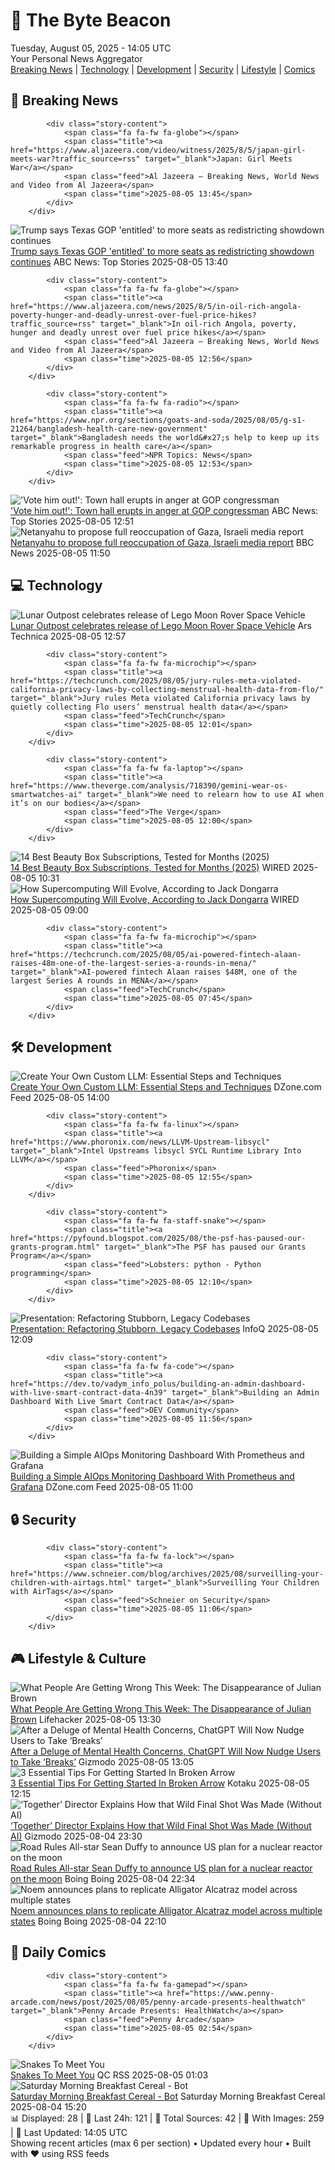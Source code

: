 <!-- Processing 54 RSS feeds at 2025-08-05 14:04:47 UTC -->
<!-- Processing: XKCD -->
<!-- Processing: Poorly Drawn Lines -->
<!-- Processing: Garfield -->
<!-- Processing: Cyanide & Happiness -->
<!-- Processing: Girl Genius -->
<!-- Processing: CNN Top Stories -->
<!-- Processing: BBC World News -->
<!-- Processing: Al Jazeera Breaking News -->
<!-- Processing: CBC News -->
<!-- Error processing https://rss.cbc.ca/lineup/topstories.xml: The read operation timed out -->
<!-- Processing: Reuters Top News -->
<!-- Processing: Associated Press Breaking -->
<!-- Processing: ABC News Breaking -->
<!-- Processing: NBC News Breaking -->
<!-- Processing: Guardian World News -->
<!-- Processing: Sky News World -->
<!-- Processing: Hacker News -->
<!-- Processing: Phoronix Linux News -->
<!-- Processing: It's FOSS -->
<!-- Processing: Ubuntu Blog -->
<!-- Processing: GitHub Blog -->
<!-- Processing: InfoQ -->
<!-- Processing: DZone -->
<!-- Processing: Martin Fowler -->
<!-- Processing: Coding Horror -->
<!-- Processing: The Pragmatic Engineer -->
<!-- Processing: Lifehacker -->
<!-- Processing: Krebs on Security -->
<!-- Processing: Schneier on Security -->
<!-- Generated 10 new posts out of 28 feeds processed -->
<div class="newspaper-header">
    <h1 class="newspaper-title">📰 The Byte Beacon</h1>
    <div class="newspaper-date">Tuesday, August 05, 2025 - 14:05 UTC</div>
    <div class="newspaper-subtitle">Your Personal News Aggregator</div>
</div>

<div class="newspaper-nav">
    <a href="#breaking">Breaking News</a> |
    <a href="#tech">Technology</a> |
    <a href="#dev">Development</a> |
    <a href="#security">Security</a> |
    <a href="#lifestyle">Lifestyle</a> |
    <a href="#webcomics">Comics</a>
</div>

<div class="news-section breaking-news" id="breaking">
<h2 class="section-header">🚨 Breaking News</h2>
<div class="stories-container">
<div class="story">
            
            <div class="story-content">
                <span class="fa fa-fw fa-globe"></span>
                <span class="title"><a href="https://www.aljazeera.com/video/witness/2025/8/5/japan-girl-meets-war?traffic_source=rss" target="_blank">Japan: Girl Meets War</a></span>
                <span class="feed">Al Jazeera – Breaking News, World News and Video from Al Jazeera</span>
                <span class="time">2025-08-05 13:45</span>
            </div>
        </div>
<div class="story">
            <img src="https://s.abcnews.com/images/Politics/texas-capitol-01-gty-jef-250805_1754399119952_hpMain_4x3t_384.jpg" alt="Trump says Texas GOP &#x27;entitled&#x27; to more seats as redistricting showdown continues" class="story-image" loading="lazy" onerror="this.style.display='none'">
            <div class="story-content">
                <span class="fa fa-fw fa-tv"></span>
                <span class="title"><a href="https://abcnews.go.com/US/texas-redistricting-showdown-continues-trump-claims-gop-entitled/story?id=124371578" target="_blank">Trump says Texas GOP &#x27;entitled&#x27; to more seats as redistricting showdown continues</a></span>
                <span class="feed">ABC News: Top Stories</span>
                <span class="time">2025-08-05 13:40</span>
            </div>
        </div>
<div class="story">
            
            <div class="story-content">
                <span class="fa fa-fw fa-globe"></span>
                <span class="title"><a href="https://www.aljazeera.com/news/2025/8/5/in-oil-rich-angola-poverty-hunger-and-deadly-unrest-over-fuel-price-hikes?traffic_source=rss" target="_blank">In oil-rich Angola, poverty, hunger and deadly unrest over fuel price hikes</a></span>
                <span class="feed">Al Jazeera – Breaking News, World News and Video from Al Jazeera</span>
                <span class="time">2025-08-05 12:56</span>
            </div>
        </div>
<div class="story">
            
            <div class="story-content">
                <span class="fa fa-fw fa-radio"></span>
                <span class="title"><a href="https://www.npr.org/sections/goats-and-soda/2025/08/05/g-s1-21264/bangladesh-health-care-new-government" target="_blank">Bangladesh needs the world&#x27;s help to keep up its remarkable progress in health care</a></span>
                <span class="feed">NPR Topics: News</span>
                <span class="time">2025-08-05 12:53</span>
            </div>
        </div>
<div class="story">
            <img src="https://s.abcnews.com/images/Politics/mike-flood-town-hall_1754366930749_hpMain_4x3t_384.jpg" alt="&#x27;Vote him out!&#x27;: Town hall erupts in anger at GOP congressman" class="story-image" loading="lazy" onerror="this.style.display='none'">
            <div class="story-content">
                <span class="fa fa-fw fa-tv"></span>
                <span class="title"><a href="https://abcnews.go.com/Politics/vote-town-hall-erupts-anger-nebraska-gop-congressman/story?id=124365038" target="_blank">&#x27;Vote him out!&#x27;: Town hall erupts in anger at GOP congressman</a></span>
                <span class="feed">ABC News: Top Stories</span>
                <span class="time">2025-08-05 12:51</span>
            </div>
        </div>
<div class="story">
            <img src="https://ichef.bbci.co.uk/ace/standard/240/cpsprodpb/2025/live/5a73d3d0-71f2-11f0-a178-03cc5fabe4bc.jpg" alt="Netanyahu to propose full reoccupation of Gaza, Israeli media report" class="story-image" loading="lazy" onerror="this.style.display='none'">
            <div class="story-content">
                <span class="fa fa-fw fa-earth-americas"></span>
                <span class="title"><a href="https://www.bbc.com/news/articles/cpqv2qjg5vvo?at_medium=RSS&at_campaign=rss" target="_blank">Netanyahu to propose full reoccupation of Gaza, Israeli media report</a></span>
                <span class="feed">BBC News</span>
                <span class="time">2025-08-05 11:50</span>
            </div>
        </div>
</div>
</div>
<div class="news-section tech-news" id="tech">
<h2 class="section-header">💻 Technology</h2>
<div class="stories-container">
<div class="story">
            <img src="https://cdn.arstechnica.net/wp-content/uploads/2025/08/news-080225a-lg-500x500.jpg" alt="Lunar Outpost celebrates release of Lego Moon Rover Space Vehicle" class="story-image" loading="lazy" onerror="this.style.display='none'">
            <div class="story-content">
                <span class="fa fa-fw fa-cog"></span>
                <span class="title"><a href="https://arstechnica.com/space/2025/08/lunar-outpost-celebrates-release-of-lego-moon-rover-space-vehicle/" target="_blank">Lunar Outpost celebrates release of Lego Moon Rover Space Vehicle</a></span>
                <span class="feed">Ars Technica</span>
                <span class="time">2025-08-05 12:57</span>
            </div>
        </div>
<div class="story">
            
            <div class="story-content">
                <span class="fa fa-fw fa-microchip"></span>
                <span class="title"><a href="https://techcrunch.com/2025/08/05/jury-rules-meta-violated-california-privacy-laws-by-collecting-menstrual-health-data-from-flo/" target="_blank">Jury rules Meta violated California privacy laws by quietly collecting Flo users’ menstrual health data</a></span>
                <span class="feed">TechCrunch</span>
                <span class="time">2025-08-05 12:01</span>
            </div>
        </div>
<div class="story">
            
            <div class="story-content">
                <span class="fa fa-fw fa-laptop"></span>
                <span class="title"><a href="https://www.theverge.com/analysis/718390/gemini-wear-os-smartwatches-ai" target="_blank">We need to relearn how to use AI when it’s on our bodies</a></span>
                <span class="feed">The Verge</span>
                <span class="time">2025-08-05 12:00</span>
            </div>
        </div>
<div class="story">
            <img src="https://media.wired.com/photos/6891852839e1c613cce99f12/master/pass/Beauty%20Subscription%20Boxes%20source%20ALLURE.png" alt="14 Best Beauty Box Subscriptions, Tested for Months (2025)" class="story-image" loading="lazy" onerror="this.style.display='none'">
            <div class="story-content">
                <span class="fa fa-fw fa-bolt"></span>
                <span class="title"><a href="https://www.wired.com/gallery/best-beauty-subscription-boxes/" target="_blank">14 Best Beauty Box Subscriptions, Tested for Months (2025)</a></span>
                <span class="feed">WIRED</span>
                <span class="time">2025-08-05 10:31</span>
            </div>
        </div>
<div class="story">
            <img src="https://media.wired.com/photos/68877186327cdb3f53ab4d3c/master/pass/54630175545_fcce53d268_k.jpg" alt="How Supercomputing Will Evolve, According to Jack Dongarra" class="story-image" loading="lazy" onerror="this.style.display='none'">
            <div class="story-content">
                <span class="fa fa-fw fa-bolt"></span>
                <span class="title"><a href="https://www.wired.com/story/how-supercomputing-will-evolve-according-to-jack-dongarra-quantum-artificial-intelligence/" target="_blank">How Supercomputing Will Evolve, According to Jack Dongarra</a></span>
                <span class="feed">WIRED</span>
                <span class="time">2025-08-05 09:00</span>
            </div>
        </div>
<div class="story">
            
            <div class="story-content">
                <span class="fa fa-fw fa-microchip"></span>
                <span class="title"><a href="https://techcrunch.com/2025/08/05/ai-powered-fintech-alaan-raises-48m-one-of-the-largest-series-a-rounds-in-mena/" target="_blank">AI-powered fintech Alaan raises $48M, one of the largest Series A rounds in MENA</a></span>
                <span class="feed">TechCrunch</span>
                <span class="time">2025-08-05 07:45</span>
            </div>
        </div>
</div>
</div>
<div class="news-section dev-news" id="dev">
<h2 class="section-header">🛠️ Development</h2>
<div class="stories-container">
<div class="story">
            <img src="https://dz2cdn1.dzone.com/thumbnail?fid=18544154&w=600" alt="Create Your Own Custom LLM: Essential Steps and Techniques" class="story-image" loading="lazy" onerror="this.style.display='none'">
            <div class="story-content">
                <span class="fa fa-fw fa-newspaper"></span>
                <span class="title"><a href="https://dzone.com/articles/creating-a-custom-llm-steps-and-techniques" target="_blank">Create Your Own Custom LLM: Essential Steps and Techniques</a></span>
                <span class="feed">DZone.com Feed</span>
                <span class="time">2025-08-05 14:00</span>
            </div>
        </div>
<div class="story">
            
            <div class="story-content">
                <span class="fa fa-fw fa-linux"></span>
                <span class="title"><a href="https://www.phoronix.com/news/LLVM-Upstream-libsycl" target="_blank">Intel Upstreams libsycl SYCL Runtime Library Into LLVM</a></span>
                <span class="feed">Phoronix</span>
                <span class="time">2025-08-05 12:55</span>
            </div>
        </div>
<div class="story">
            
            <div class="story-content">
                <span class="fa fa-fw fa-staff-snake"></span>
                <span class="title"><a href="https://pyfound.blogspot.com/2025/08/the-psf-has-paused-our-grants-program.html" target="_blank">The PSF has paused our Grants Program</a></span>
                <span class="feed">Lobsters: python - Python programming</span>
                <span class="time">2025-08-05 12:10</span>
            </div>
        </div>
<div class="story">
            <img src="https://res.infoq.com/presentations/refactoring-legacy-codebases/en/mediumimage/jake-zimmerman-getty-ritter-medium-1752753549991.jpg" alt="Presentation: Refactoring Stubborn, Legacy Codebases" class="story-image" loading="lazy" onerror="this.style.display='none'">
            <div class="story-content">
                <span class="fa fa-fw fa-info-circle"></span>
                <span class="title"><a href="https://www.infoq.com/presentations/refactoring-legacy-codebases/?utm_campaign=infoq_content&utm_source=infoq&utm_medium=feed&utm_term=global" target="_blank">Presentation: Refactoring Stubborn, Legacy Codebases</a></span>
                <span class="feed">InfoQ</span>
                <span class="time">2025-08-05 12:09</span>
            </div>
        </div>
<div class="story">
            
            <div class="story-content">
                <span class="fa fa-fw fa-code"></span>
                <span class="title"><a href="https://dev.to/vadym_info_polus/building-an-admin-dashboard-with-live-smart-contract-data-4n39" target="_blank">Building an Admin Dashboard With Live Smart Contract Data</a></span>
                <span class="feed">DEV Community</span>
                <span class="time">2025-08-05 11:56</span>
            </div>
        </div>
<div class="story">
            <img src="https://dz2cdn1.dzone.com/thumbnail?fid=18544123&w=600" alt="Building a Simple AIOps Monitoring Dashboard With Prometheus and Grafana" class="story-image" loading="lazy" onerror="this.style.display='none'">
            <div class="story-content">
                <span class="fa fa-fw fa-newspaper"></span>
                <span class="title"><a href="https://dzone.com/articles/aiops-monitoring-dashboard-prometheus-grafana" target="_blank">Building a Simple AIOps Monitoring Dashboard With Prometheus and Grafana</a></span>
                <span class="feed">DZone.com Feed</span>
                <span class="time">2025-08-05 11:00</span>
            </div>
        </div>
</div>
</div>
<div class="news-section security-news" id="security">
<h2 class="section-header">🔒 Security</h2>
<div class="stories-container">
<div class="story">
            
            <div class="story-content">
                <span class="fa fa-fw fa-lock"></span>
                <span class="title"><a href="https://www.schneier.com/blog/archives/2025/08/surveilling-your-children-with-airtags.html" target="_blank">Surveilling Your Children with AirTags</a></span>
                <span class="feed">Schneier on Security</span>
                <span class="time">2025-08-05 11:06</span>
            </div>
        </div>
</div>
</div>
<div class="news-section lifestyle-news" id="lifestyle">
<h2 class="section-header">🎮 Lifestyle & Culture</h2>
<div class="stories-container">
<div class="story">
            <img src="https://lifehacker.com/imagery/articles/01K1VKECQQWDWP0C3PN2WAVSW5/hero-image.jpg" alt="What People Are Getting Wrong This Week: The Disappearance of Julian Brown" class="story-image" loading="lazy" onerror="this.style.display='none'">
            <div class="story-content">
                <span class="fa fa-fw fa-life-ring"></span>
                <span class="title"><a href="https://lifehacker.com/entertainment/what-people-are-getting-wrong-this-week-julian-brown-disappearance?utm_medium=RSS" target="_blank">What People Are Getting Wrong This Week: The Disappearance of Julian Brown</a></span>
                <span class="feed">Lifehacker</span>
                <span class="time">2025-08-05 13:30</span>
            </div>
        </div>
<div class="story">
            <img src="https://gizmodo.com/app/uploads/2024/08/chatgpt-iran-linked-election-influence-openai.jpg" alt="After a Deluge of Mental Health Concerns, ChatGPT Will Now Nudge Users to Take ‘Breaks’" class="story-image" loading="lazy" onerror="this.style.display='none'">
            <div class="story-content">
                <span class="fa fa-fw fa-computer"></span>
                <span class="title"><a href="https://gizmodo.com/after-a-deluge-of-mental-health-concerns-chatgpt-will-now-nudge-users-to-take-breaks-2000638820" target="_blank">After a Deluge of Mental Health Concerns, ChatGPT Will Now Nudge Users to Take ‘Breaks’</a></span>
                <span class="feed">Gizmodo</span>
                <span class="time">2025-08-05 13:05</span>
            </div>
        </div>
<div class="story">
            <img src="https://kotaku.com/app/uploads/2025/08/Broken-Arrow-Combined-Arms.jpg" alt="3 Essential Tips For Getting Started In Broken Arrow" class="story-image" loading="lazy" onerror="this.style.display='none'">
            <div class="story-content">
                <span class="fa fa-fw fa-gamepad"></span>
                <span class="title"><a href="https://kotaku.com/broken-arrow-tips-starter-deck-recon-infantry-2000614583" target="_blank">3 Essential Tips For Getting Started In Broken Arrow</a></span>
                <span class="feed">Kotaku</span>
                <span class="time">2025-08-05 12:15</span>
            </div>
        </div>
<div class="story">
            <img src="https://gizmodo.com/app/uploads/2025/08/Together-movie.jpg" alt="‘Together’ Director Explains How that Wild Final Shot Was Made (Without AI)" class="story-image" loading="lazy" onerror="this.style.display='none'">
            <div class="story-content">
                <span class="fa fa-fw fa-computer"></span>
                <span class="title"><a href="https://gizmodo.com/together-director-explains-how-that-wild-final-shot-was-made-without-ai-2000638829" target="_blank">‘Together’ Director Explains How that Wild Final Shot Was Made (Without AI)</a></span>
                <span class="feed">Gizmodo</span>
                <span class="time">2025-08-04 23:30</span>
            </div>
        </div>
<div class="story">
            <img src="https://i0.wp.com/boingboing.net/wp-content/uploads/2022/08/shutterstock_651535012-scaled-e1754346799717.jpg?fit=600%2C442&amp;quality=60&amp;ssl=1" alt="Road Rules All-star Sean Duffy to announce US plan for a nuclear reactor on the moon" class="story-image" loading="lazy" onerror="this.style.display='none'">
            <div class="story-content">
                <span class="fa fa-fw fa-arrow-right"></span>
                <span class="title"><a href="https://boingboing.net/2025/08/04/road-rules-all-star-sean-duffy-to-announce-us-plan-for-a-nuclear-reactor-on-the-moon.html" target="_blank">Road Rules All-star Sean Duffy to announce US plan for a nuclear reactor on the moon</a></span>
                <span class="feed">Boing Boing</span>
                <span class="time">2025-08-04 22:34</span>
            </div>
        </div>
<div class="story">
            <img src="https://i0.wp.com/boingboing.net/wp-content/uploads/2025/08/noem-1.jpg?fit=1200%2C805&amp;quality=60&amp;ssl=1" alt="Noem announces plans to replicate Alligator Alcatraz model across multiple states" class="story-image" loading="lazy" onerror="this.style.display='none'">
            <div class="story-content">
                <span class="fa fa-fw fa-arrow-right"></span>
                <span class="title"><a href="https://boingboing.net/2025/08/04/noem-announces-plans-to-replicate-alligator-alcatraz-model-across-multiple-states.html" target="_blank">Noem announces plans to replicate Alligator Alcatraz model across multiple states</a></span>
                <span class="feed">Boing Boing</span>
                <span class="time">2025-08-04 22:10</span>
            </div>
        </div>
</div>
</div>
<div class="news-section webcomics-section" id="webcomics">
<h2 class="section-header">🎨 Daily Comics</h2>
<div class="stories-container">
<div class="story">
            
            <div class="story-content">
                <span class="fa fa-fw fa-gamepad"></span>
                <span class="title"><a href="https://www.penny-arcade.com/news/post/2025/08/05/penny-arcade-presents-healthwatch" target="_blank">Penny Arcade Presents: HealthWatch</a></span>
                <span class="feed">Penny Arcade</span>
                <span class="time">2025-08-05 02:54</span>
            </div>
        </div>
<div class="story">
            <img src="http://www.questionablecontent.net/comics/5628.png" alt="Snakes To Meet You" class="story-image" loading="lazy" onerror="this.style.display='none'">
            <div class="story-content">
                <span class="fa fa-fw fa-music"></span>
                <span class="title"><a href="http://questionablecontent.net/view.php?comic=5628" target="_blank">Snakes To Meet You</a></span>
                <span class="feed">QC RSS</span>
                <span class="time">2025-08-05 01:03</span>
            </div>
        </div>
<div class="story">
            <img src="https://www.smbc-comics.com/comics/1753766683-20250804.png" alt="Saturday Morning Breakfast Cereal - Bot" class="story-image" loading="lazy" onerror="this.style.display='none'">
            <div class="story-content">
                <span class="fa fa-fw fa-smile"></span>
                <span class="title"><a href="https://www.smbc-comics.com/comic/bot-2" target="_blank">Saturday Morning Breakfast Cereal - Bot</a></span>
                <span class="feed">Saturday Morning Breakfast Cereal</span>
                <span class="time">2025-08-04 15:20</span>
            </div>
        </div>
</div>
</div>

<div class="newspaper-footer">
    <div class="stats">
        📊 Displayed: 28 | 📅 Last 24h: 121 | 📡 Total Sources: 42 | 📸 With Images: 259 |
        🔄 Last Updated: 14:05 UTC
    </div>
    <div class="footer-note">
        Showing recent articles (max 6 per section) • Updated every hour • Built with ❤️ using RSS feeds
    </div>
</div>
